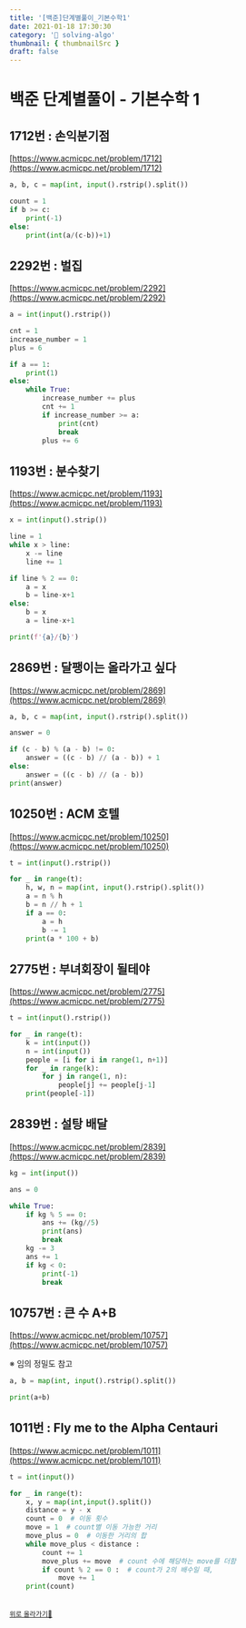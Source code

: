 ```yaml
---
title: '[백준]단계별풀이_기본수학1'
date: 2021-01-18 17:30:30
category: '💯 solving-algo'
thumbnail: { thumbnailSrc }
draft: false
---
```


# 백준 단계별풀이 - 기본수학 1

## 1712번 : 손익분기점

[https://www.acmicpc.net/problem/1712](https://www.acmicpc.net/problem/1712)

```python
a, b, c = map(int, input().rstrip().split())

count = 1
if b >= c:
    print(-1)
else:
    print(int(a/(c-b))+1)
```

## 2292번 : 벌집

[https://www.acmicpc.net/problem/2292](https://www.acmicpc.net/problem/2292)

```python
a = int(input().rstrip())

cnt = 1
increase_number = 1
plus = 6

if a == 1:
    print(1)
else:
    while True:
        increase_number += plus
        cnt += 1
        if increase_number >= a:
            print(cnt)
            break
        plus += 6
```

## 1193번 : 분수찾기

[https://www.acmicpc.net/problem/1193](https://www.acmicpc.net/problem/1193)

```python
x = int(input().strip())

line = 1
while x > line:
    x -= line
    line += 1

if line % 2 == 0:
    a = x
    b = line-x+1
else:
    b = x
    a = line-x+1

print(f'{a}/{b}')
```

## 2869번 : 달팽이는 올라가고 싶다

[https://www.acmicpc.net/problem/2869](https://www.acmicpc.net/problem/2869)

```python
a, b, c = map(int, input().rstrip().split())

answer = 0

if (c - b) % (a - b) != 0:
    answer = ((c - b) // (a - b)) + 1
else:
    answer = ((c - b) // (a - b))
print(answer)
```

## 10250번 : ACM 호텔

[https://www.acmicpc.net/problem/10250](https://www.acmicpc.net/problem/10250)

```python
t = int(input().rstrip())

for _ in range(t):
    h, w, n = map(int, input().rstrip().split())
    a = n % h
    b = n // h + 1
    if a == 0:
        a = h
        b -= 1
    print(a * 100 + b)
```

## 2775번 : 부녀회장이 될테야

[https://www.acmicpc.net/problem/2775](https://www.acmicpc.net/problem/2775)

```python
t = int(input().rstrip())

for _ in range(t):
    k = int(input())
    n = int(input())
    people = [i for i in range(1, n+1)]
    for _ in range(k):
        for j in range(1, n):
            people[j] += people[j-1]
    print(people[-1])
```

## 2839번 : 설탕 배달

[https://www.acmicpc.net/problem/2839](https://www.acmicpc.net/problem/2839)

```python
kg = int(input())

ans = 0

while True:
    if kg % 5 == 0:
        ans += (kg//5)
        print(ans)
        break
    kg -= 3
    ans += 1
    if kg < 0:
        print(-1)
        break
```

## 10757번 : 큰 수 A+B

[https://www.acmicpc.net/problem/10757](https://www.acmicpc.net/problem/10757)

※ 임의 정밀도 참고

```python
a, b = map(int, input().rstrip().split())

print(a+b)
```

## 1011번 : Fly me to the Alpha Centauri

[https://www.acmicpc.net/problem/1011](https://www.acmicpc.net/problem/1011)

```python
t = int(input())

for _ in range(t):
    x, y = map(int,input().split())
    distance = y - x
    count = 0  # 이동 횟수
    move = 1  # count별 이동 가능한 거리
    move_plus = 0  # 이동한 거리의 합
    while move_plus < distance :
        count += 1
        move_plus += move  # count 수에 해당하는 move를 더함
        if count % 2 == 0 :  # count가 2의 배수일 때,
            move += 1
    print(count)
```

<br />
<a href='#'><small class='up-button'>위로 올라가기💨</small></a>
<br />
